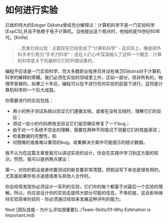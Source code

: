 # 如何进行实验

已故的伟大的Edsger Dijkstra曾经充分解释过：计算机科学不是一门实验科学[ExpCS],并且不依赖于电子计算机。当他提出这个观点时，他指的是19世纪60年代。[Knife]

> ...危害已经出现：主题现在已经变成了“计算机科学” - 这实际上，像是把外科手术引用为“手术刀科学” - 这在人们心中深深植入了这样一个概念：计算机科学是关于机器和它们的外围设备的。

编程不应该是一门实验科学，但大多数职业程序员并没有保卫Dijkstra对于计算机科学的解释的荣耀。我们必须在实验的领域里工作，正如一部分，但非所有的，物理学家做的。如果三十年后，编程可以在不进行任何实验的前提下进行，这将是计算机科学的一个巨大成就。

你需要进行的实验包括：
- 用小的例子测试系统以验证它们遵循文档，或者在没有文档时，理解它们的反应；
- 测试一些小的代码修改去验证它们是否确实修复了一个bug；
- 由于对一个系统不完全的理解，需要在两种不同情况下测量它们的性能表现；
- 检查数据的完整性，和
- 对困难的或者难以重现的bug，收集解决方案中可能提示的统计数据。

我不认为在这篇文章里我可以讲述实验的设计，你会在实践中学习到这方面的知识。然而，我可以提供两点建议：

第一，对你的假设或者你要测试的断言要非常清楚。把假设写下来也是很有用的，尤其是如果你有点迷惑或者与其他人合作时。

你会经常发现你必须设计一系列的实验，它们中的每个都基于对最后一个实验的理解。所以，你应该设计你的实验去提供大部分可能的信息。不幸的是，这会影响保持实验简单的目的 - 你必须通过经验来发展这种评判的能力。

Next [团队技能 - 为什么评估很重要](../Team-Skills/01-Why Estimation is Important.md)
